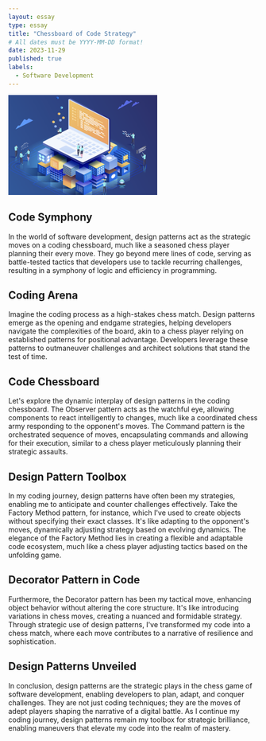 ```yaml
---
layout: essay
type: essay
title: "Chessboard of Code Strategy"
# All dates must be YYYY-MM-DD format!
date: 2023-11-29
published: true
labels:
  - Software Development
---
```


<img width="300px" class="rounded float-start pe-4" src="../img/pattern.png">


## Code Symphony

In the world of software development, design patterns act as the strategic moves on a coding chessboard, much like a seasoned chess player planning their every move. They go beyond mere lines of code, serving as battle-tested tactics that developers use to tackle recurring challenges, resulting in a symphony of logic and efficiency in programming.

## Coding Arena

Imagine the coding process as a high-stakes chess match. Design patterns emerge as the opening and endgame strategies, helping developers navigate the complexities of the board, akin to a chess player relying on established patterns for positional advantage. Developers leverage these patterns to outmaneuver challenges and architect solutions that stand the test of time.

## Code Chessboard

Let's explore the dynamic interplay of design patterns in the coding chessboard. The Observer pattern acts as the watchful eye, allowing components to react intelligently to changes, much like a coordinated chess army responding to the opponent's moves. The Command pattern is the orchestrated sequence of moves, encapsulating commands and allowing for their execution, similar to a chess player meticulously planning their strategic assaults.

##  Design Pattern Toolbox

In my coding journey, design patterns have often been my strategies, enabling me to anticipate and counter challenges effectively. Take the Factory Method pattern, for instance, which I've used to create objects without specifying their exact classes. It's like adapting to the opponent's moves, dynamically adjusting strategy based on evolving dynamics. The elegance of the Factory Method lies in creating a flexible and adaptable code ecosystem, much like a chess player adjusting tactics based on the unfolding game.

## Decorator Pattern in Code

Furthermore, the Decorator pattern has been my tactical move, enhancing object behavior without altering the core structure. It's like introducing variations in chess moves, creating a nuanced and formidable strategy. Through strategic use of design patterns, I've transformed my code into a chess match, where each move contributes to a narrative of resilience and sophistication.

## Design Patterns Unveiled

In conclusion, design patterns are the strategic plays in the chess game of software development, enabling developers to plan, adapt, and conquer challenges. They are not just coding techniques; they are the moves of adept players shaping the narrative of a digital battle. As I continue my coding journey, design patterns remain my toolbox for strategic brilliance, enabling maneuvers that elevate my code into the realm of mastery.
